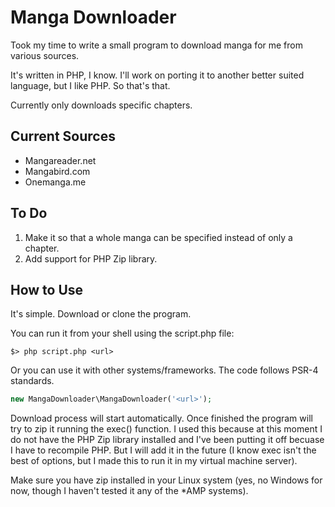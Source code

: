 Manga Downloader
================

Took my time to write a small program to download manga for me from various sources.

It's written in PHP, I know. I'll work on porting it to another better suited language, but I like PHP. So that's that.

Currently only downloads specific chapters.


Current Sources
---------------
* Mangareader.net
* Mangabird.com
* Onemanga.me


To Do
-----
1. Make it so that a whole manga can be specified instead of only a chapter.
2. Add support for PHP Zip library.


How to Use
----------
It's simple. Download or clone the program.

You can run it from your shell using the script.php file:
```shell
$> php script.php <url>
```

Or you can use it with other systems/frameworks. The code follows PSR-4 standards.
```php
new MangaDownloader\MangaDownloader('<url>');
```

Download process will start automatically. Once finished the program will try to zip it running the exec() function. I used this because at this moment I do not have the PHP Zip library installed and I've been putting it off becuase I have to recompile PHP. But I will add it in the future (I know exec isn't the best of options, but I made this to run it in my virtual machine server).

Make sure you have zip installed in your Linux system (yes, no Windows for now, though I haven't tested it any of the *AMP systems).